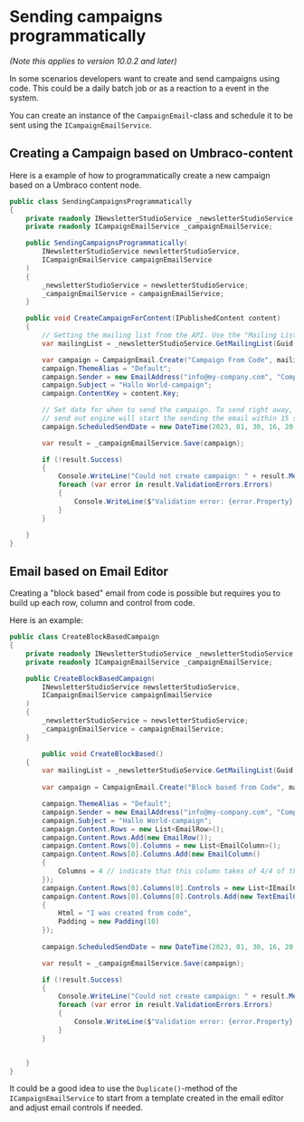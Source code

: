 # Sending campaigns programmatically
*(Note this applies to version 10.0.2 and later)*

In some scenarios developers want to create and send campaigns using code. This could be a daily batch job or as a reaction to a event in the system.

You can create an instance of the `CampaignEmail`-class and schedule it to be sent using the `ICampaignEmailService`.

## Creating a Campaign based on Umbraco-content
Here is a example of how to programmatically create a new campaign based on a Umbraco content node.

```csharp
public class SendingCampaignsProgrammatically
{
	private readonly INewsletterStudioService _newsletterStudioService;
	private readonly ICampaignEmailService _campaignEmailService;

	public SendingCampaignsProgrammatically(
		INewsletterStudioService newsletterStudioService,
		ICampaignEmailService campaignEmailService
	)
	{
		_newsletterStudioService = newsletterStudioService;
		_campaignEmailService = campaignEmailService;
	}

	public void CreateCampaignForContent(IPublishedContent content)
	{
		// Getting the mailing list from the API. Use the "Mailing List Picker" data type to avoid hard coding values.
		var mailingList = _newsletterStudioService.GetMailingList(Guid.Parse("10e650af-b90a-4792-82d4-b11069a9ec56"));

		var campaign = CampaignEmail.Create("Campaign From Code", mailingList);
		campaign.ThemeAlias = "Default";
		campaign.Sender = new EmailAddress("info@my-company.com", "Company Inc");
		campaign.Subject = "Hallo World-campaign";
		campaign.ContentKey = content.Key;

		// Set date for when to send the campaign. To send right away, use DateTime.Now and the  
		// send out engine will start the sending the email within 15 seconds.
		campaign.ScheduledSendDate = new DateTime(2023, 01, 30, 16, 20, 00);

		var result = _campaignEmailService.Save(campaign);

		if (!result.Success)
		{
			Console.WriteLine("Could not create campaign: " + result.Message);
			foreach (var error in result.ValidationErrors.Errors)
			{
				Console.WriteLine($"Validation error: {error.Property} {error.ErrorAlias} {error.InternalDescription}");
			}
		}

	}
}
```

## Email based on Email Editor
Creating a "block based" email from code is possible but requires you to build up each row, column and control from code. 

Here is an example:


```csharp
public class CreateBlockBasedCampaign
{
	private readonly INewsletterStudioService _newsletterStudioService;
	private readonly ICampaignEmailService _campaignEmailService;

	public CreateBlockBasedCampaign(
		INewsletterStudioService newsletterStudioService,
		ICampaignEmailService campaignEmailService
	)
	{
		_newsletterStudioService = newsletterStudioService;
		_campaignEmailService = campaignEmailService;
	}

		public void CreateBlockBased()
    {
        var mailingList = _newsletterStudioService.GetMailingList(Guid.Parse("10e650af-b90a-4792-82d4-b11069a9ec56"));
			
        var campaign = CampaignEmail.Create("Block based from Code", mailingList);

        campaign.ThemeAlias = "Default";
        campaign.Sender = new EmailAddress("info@my-company.com", "Company Inc");
        campaign.Subject = "Hallo World-campaign";
        campaign.Content.Rows = new List<EmailRow>();
        campaign.Content.Rows.Add(new EmailRow());
        campaign.Content.Rows[0].Columns = new List<EmailColumn>();
        campaign.Content.Rows[0].Columns.Add(new EmailColumn()
        {
            Columns = 4 // indicate that this column takes of 4/4 of the grid columns.
        });
        campaign.Content.Rows[0].Columns[0].Controls = new List<IEmailControl>();
        campaign.Content.Rows[0].Columns[0].Controls.Add(new TextEmailControlData()
        {
            Html = "I was created from code",
            Padding = new Padding(10)
        });
        
        campaign.ScheduledSendDate = new DateTime(2023, 01, 30, 16, 20, 00);

		var result = _campaignEmailService.Save(campaign);

		if (!result.Success)
		{
			Console.WriteLine("Could not create campaign: " + result.Message);
			foreach (var error in result.ValidationErrors.Errors)
			{
				Console.WriteLine($"Validation error: {error.Property} {error.ErrorAlias} {error.InternalDescription}");
			}
		}


	}
}
```

It could be a good idea to use the `Duplicate()`-method of the `ICampaignEmailService` to start from a template created in the email editor and adjust email controls if needed.
